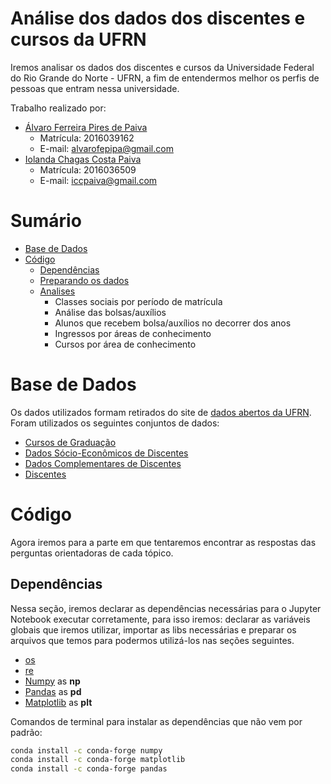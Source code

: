 # Análise dos dados dos discentes e cursos da UFRN
Iremos analisar os dados dos discentes e cursos da Universidade Federal do Rio Grande do Norte - UFRN, a fim de entendermos melhor os perfis de pessoas que entram nessa universidade.

Trabalho realizado por:
- <a href="https://github.com/alvarofpp">Álvaro Ferreira Pires de Paiva</a>
  - Matrícula: 2016039162
  - E-mail: alvarofepipa@gmail.com
- <a href="https://github.com/Iolch">Iolanda Chagas Costa Paiva</a>
  - Matrícula: 2016036509
  - E-mail: iccpaiva@gmail.com  

# Sumário
- [Base de Dados](#base-dados)
- [Código](#codigo)
  - [Dependências](#dependencias)
  - [Preparando os dados](#preparando-dados)
  - [Analises](#analises)
    - Classes sociais por período de matrícula
    - Análise das bolsas/auxílios
    - Alunos que recebem bolsa/auxílios no decorrer dos anos
    - Ingressos por áreas de conhecimento
    - Cursos por área de conhecimento

# <a id="base-dados">Base de Dados</a>
Os dados utilizados formam retirados do site de [dados abertos da UFRN](http://dados.ufrn.br/). Foram utilizados os seguintes conjuntos de dados:

- [Cursos de Graduação](http://dados.ufrn.br/dataset/cursos-de-graduacao)
- [Dados Sócio-Econômicos de Discentes](http://dados.ufrn.br/dataset/dados-socio-economicos-de-discentes)
- [Dados Complementares de Discentes](http://dados.ufrn.br/dataset/dados-complementares-de-discentes)
- [Discentes](http://dados.ufrn.br/dataset/discentes)

# <a id="codigo">Código</a>
Agora iremos para a parte em que tentaremos encontrar as respostas das perguntas orientadoras de cada tópico.

## <a id="dependencias">Dependências</a>
Nessa seção, iremos declarar as dependências necessárias para o Jupyter Notebook executar corretamente, para isso iremos: declarar as variáveis globais que iremos utilizar, importar as libs necessárias e preparar os arquivos que temos para podermos utilizá-los nas seções seguintes.

- [os](https://docs.python.org/3/library/os.html)
- [re](https://docs.python.org/3/library/re.html)
- [Numpy](http://www.numpy.org/) as **np**
- [Pandas](https://pandas.pydata.org/) as **pd**
- [Matplotlib](https://matplotlib.org/) as **plt**

Comandos de terminal para instalar as dependências que não vem por padrão:
```sh
conda install -c conda-forge numpy
conda install -c conda-forge matplotlib
conda install -c conda-forge pandas
```